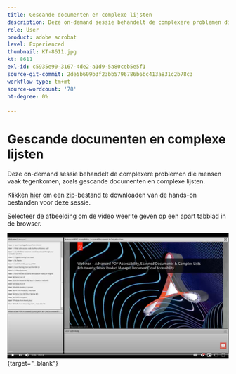 ```yaml
---
title: Gescande documenten en complexe lijsten
description: Deze on-demand sessie behandelt de complexere problemen die mensen vaak tegenkomen, zoals gescande documenten en complexe lijsten
role: User
product: adobe acrobat
level: Experienced
thumbnail: KT-8611.jpg
kt: 8611
exl-id: c5935e90-3167-4de2-a1d9-5a80ceb5e5f1
source-git-commit: 2de5b609b3f23bb5796786b6bc413a831c2b78c3
workflow-type: tm+mt
source-wordcount: '78'
ht-degree: 0%

---
```


# Gescande documenten en complexe lijsten

Deze on-demand sessie behandelt de complexere problemen die mensen vaak tegenkomen, zoals gescande documenten en complexe lijsten.

Klikken [hier](../assets/accessibilitysession4.zip) om een zip-bestand te downloaden van de hands-on bestanden voor deze sessie.

Selecteer de afbeelding om de video weer te geven op een apart tabblad in de browser.

[![Sessie 4-video](../assets/Accessibilitysession4_YT.png)](https://youtu.be/RuBk6DqJBFc){target="_blank"}
